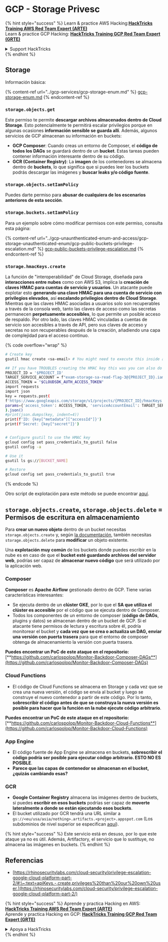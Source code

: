 # GCP - Storage Privesc

{% hint style="success" %}
Learn & practice AWS Hacking:<img src="../../../.gitbook/assets/image (1).png" alt="" data-size="line">[**HackTricks Training AWS Red Team Expert (ARTE)**](https://training.hacktricks.xyz/courses/arte)<img src="../../../.gitbook/assets/image (1).png" alt="" data-size="line">\
Learn & practice GCP Hacking: <img src="../../../.gitbook/assets/image (2).png" alt="" data-size="line">[**HackTricks Training GCP Red Team Expert (GRTE)**<img src="../../../.gitbook/assets/image (2).png" alt="" data-size="line">](https://training.hacktricks.xyz/courses/grte)

<details>

<summary>Support HackTricks</summary>

* Check the [**subscription plans**](https://github.com/sponsors/carlospolop)!
* **Join the** 💬 [**Discord group**](https://discord.gg/hRep4RUj7f) or the [**telegram group**](https://t.me/peass) or **follow** us on **Twitter** 🐦 [**@hacktricks\_live**](https://twitter.com/hacktricks\_live)**.**
* **Share hacking tricks by submitting PRs to the** [**HackTricks**](https://github.com/carlospolop/hacktricks) and [**HackTricks Cloud**](https://github.com/carlospolop/hacktricks-cloud) github repos.

</details>
{% endhint %}

## Storage

Información básica:

{% content-ref url="../gcp-services/gcp-storage-enum.md" %}
[gcp-storage-enum.md](../gcp-services/gcp-storage-enum.md)
{% endcontent-ref %}

### `storage.objects.get`

Este permiso te permite **descargar archivos almacenados dentro de Cloud Storage**. Esto potencialmente te permitirá escalar privilegios porque en algunas ocasiones **información sensible se guarda allí**. Además, algunos servicios de GCP almacenan su información en buckets:

* **GCP Composer**: Cuando creas un entorno de Composer, el **código de todos los DAGs** se guardará dentro de un **bucket**. Estas tareas pueden contener información interesante dentro de su código.
* **GCR (Container Registry)**: La **imagen** de los contenedores se almacena dentro de **buckets**, lo que significa que si puedes leer los buckets podrás descargar las imágenes y **buscar leaks y/o código fuente**.

### `storage.objects.setIamPolicy`

Puedes darte permiso para **abusar de cualquiera de los escenarios anteriores de esta sección**.

### **`storage.buckets.setIamPolicy`**

Para un ejemplo sobre cómo modificar permisos con este permiso, consulta esta página:

{% content-ref url="../gcp-unaunthenticated-enum-and-access/gcp-storage-unauthenticated-enum/gcp-public-buckets-privilege-escalation.md" %}
[gcp-public-buckets-privilege-escalation.md](../gcp-unaunthenticated-enum-and-access/gcp-storage-unauthenticated-enum/gcp-public-buckets-privilege-escalation.md)
{% endcontent-ref %}

### `storage.hmacKeys.create`

La función de "interoperabilidad" de Cloud Storage, diseñada para **interacciones entre nubes** como con AWS S3, implica la **creación de claves HMAC para cuentas de servicio y usuarios**. Un atacante puede explotar esto **generando una clave HMAC para una cuenta de servicio con privilegios elevados**, así **escalando privilegios dentro de Cloud Storage**. Mientras que las claves HMAC asociadas a usuarios solo son recuperables a través de la consola web, tanto las claves de acceso como las secretas permanecen **perpetuamente accesibles**, lo que permite un posible acceso de respaldo. Por otro lado, las claves HMAC vinculadas a cuentas de servicio son accesibles a través de API, pero sus claves de acceso y secretas no son recuperables después de la creación, añadiendo una capa de complejidad para el acceso continuo.

{% code overflow="wrap" %}
```bash
# Create key
gsutil hmac create <sa-email> # You might need to execute this inside a VM instance

## If you have TROUBLES creating the HMAC key this was you can also do it contacting the API directly:
PROJECT_ID = '$PROJECT_ID'
TARGET_SERVICE_ACCOUNT = f"exam-storage-sa-read-flag-3@{PROJECT_ID}.iam.gserviceaccount.com"
ACCESS_TOKEN = "$CLOUDSDK_AUTH_ACCESS_TOKEN"
import requests
import json
key = requests.post(
f'https://www.googleapis.com/storage/v1/projects/{PROJECT_ID}/hmacKeys',
params={'access_token': ACCESS_TOKEN, 'serviceAccountEmail': TARGET_SERVICE_ACCOUNT}
).json()
#print(json.dumps(key, indent=4))
print(f'ID: {key["metadata"]["accessId"]}')
print(f'Secret: {key["secret"]}')


# Configure gsutil to use the HMAC key
gcloud config set pass_credentials_to_gsutil false
gsutil config -a

# Use it
gsutil ls gs://[BUCKET_NAME]

# Restore
gcloud config set pass_credentials_to_gsutil true
```
{% endcode %}

Otro script de explotación para este método se puede encontrar [aquí](https://github.com/RhinoSecurityLabs/GCP-IAM-Privilege-Escalation/blob/master/ExploitScripts/storage.hmacKeys.create.py).

## `storage.objects.create`, `storage.objects.delete` = Permisos de escritura en almacenamiento

Para **crear un nuevo objeto** dentro de un bucket necesitas `storage.objects.create` y, según [la documentación](https://cloud.google.com/storage/docs/access-control/iam-permissions#object\_permissions), también necesitas `storage.objects.delete` para **modificar** un objeto existente.

Una **explotación muy común** de los buckets donde puedes escribir en la nube es en caso de que el **bucket esté guardando archivos del servidor web**, podrías ser capaz de **almacenar nuevo código** que será utilizado por la aplicación web.

### Composer

**Composer** es **Apache Airflow** gestionado dentro de GCP. Tiene varias características interesantes:

* Se ejecuta dentro de un **clúster GKE**, por lo que el **SA que utiliza el clúster es accesible** por el código que se ejecuta dentro de Composer.
* Todos los componentes de un entorno de composer (**código de DAGs**, plugins y datos) se almacenan dentro de un bucket de GCP. Si el atacante tiene permisos de lectura y escritura sobre él, podría monitorear el bucket y **cada vez que se crea o actualiza un DAG, enviar una versión con puerta trasera** para que el entorno de composer obtenga de almacenamiento la versión con puerta trasera.

**Puedes encontrar un PoC de este ataque en el repositorio:** [**https://github.com/carlospolop/Monitor-Backdoor-Composer-DAGs**](https://github.com/carlospolop/Monitor-Backdoor-Composer-DAGs)

### Cloud Functions

* El código de Cloud Functions se almacena en Storage y cada vez que se crea una nueva versión, el código se envía al bucket y luego se construye el nuevo contenedor a partir de este código. Por lo tanto, **sobrescribir el código antes de que se construya la nueva versión es posible para hacer que la función en la nube ejecute código arbitrario**.

**Puedes encontrar un PoC de este ataque en el repositorio:** [**https://github.com/carlospolop/Monitor-Backdoor-Cloud-Functions**](https://github.com/carlospolop/Monitor-Backdoor-Cloud-Functions)

### App Engine

* El código fuente de App Engine se almacena en buckets, **sobrescribir el código podría ser posible para ejecutar código arbitrario. ESTO NO ES POSIBLE**.
* **Parece que las capas de contenedor se almacenan en el bucket, ¿quizás cambiando esas?**

### GCR

* **Google Container Registry** almacena las imágenes dentro de buckets, si puedes **escribir en esos buckets** podrías ser capaz de **moverte lateralmente a donde se están ejecutando esos buckets**.
* El bucket utilizado por GCR tendrá una URL similar a `gs://<eu/usa/asia/nothing>.artifacts.<project>.appspot.com` (Los subdominios de nivel superior se especifican [aquí](https://cloud.google.com/container-registry/docs/pushing-and-pulling)).

{% hint style="success" %}
Este servicio está en desuso, por lo que este ataque ya no es útil. Además, Artifactory, el servicio que lo sustituye, no almacena las imágenes en buckets.
{% endhint %}

## **Referencias**

* [https://rhinosecuritylabs.com/cloud-security/privilege-escalation-google-cloud-platform-part-2/#:\~:text=apiKeys.-,create,privileges%20than%20our%20own%20user.](https://rhinosecuritylabs.com/cloud-security/privilege-escalation-google-cloud-platform-part-2/)

{% hint style="success" %}
Aprende y practica Hacking en AWS:<img src="../../../.gitbook/assets/image (1).png" alt="" data-size="line">[**HackTricks Training AWS Red Team Expert (ARTE)**](https://training.hacktricks.xyz/courses/arte)<img src="../../../.gitbook/assets/image (1).png" alt="" data-size="line">\
Aprende y practica Hacking en GCP: <img src="../../../.gitbook/assets/image (2).png" alt="" data-size="line">[**HackTricks Training GCP Red Team Expert (GRTE)**<img src="../../../.gitbook/assets/image (2).png" alt="" data-size="line">](https://training.hacktricks.xyz/courses/grte)

<details>

<summary>Apoya a HackTricks</summary>

* Revisa los [**planes de suscripción**](https://github.com/sponsors/carlospolop)!
* **Únete al** 💬 [**grupo de Discord**](https://discord.gg/hRep4RUj7f) o al [**grupo de telegram**](https://t.me/peass) o **síguenos** en **Twitter** 🐦 [**@hacktricks\_live**](https://twitter.com/hacktricks\_live)**.**
* **Comparte trucos de hacking enviando PRs a los** [**HackTricks**](https://github.com/carlospolop/hacktricks) y [**HackTricks Cloud**](https://github.com/carlospolop/hacktricks-cloud) repositorios de github.

</details>
{% endhint %}
